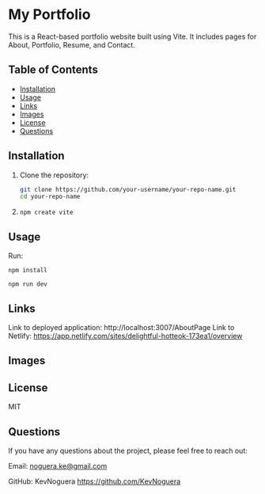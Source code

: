 # My Portfolio

This is a React-based portfolio website built using Vite. It includes pages for About, Portfolio, Resume, and Contact.

## Table of Contents

- [Installation](#installation)
- [Usage](#usage)
- [Links](#links)
- [Images](#images)
- [License](#license)
- [Questions](#questions)

## Installation

1. Clone the repository:
   ```sh
   git clone https://github.com/your-username/your-repo-name.git
   cd your-repo-name

2. ``` npm create vite ```

## Usage
Run:
```
npm install

npm run dev
```

## Links 

Link to deployed application: http://localhost:3007/AboutPage
Link to Netlify: https://app.netlify.com/sites/delightful-hotteok-173ea1/overview

## Images



## License

MIT 

## Questions

If you have any questions about the project, please feel free to reach out:

Email: noguera.ke@gmail.com

GitHub: KevNoguera https://github.com/KevNoguera


